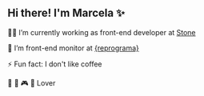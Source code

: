 ## Hi there! I'm Marcela :sparkles:

:woman_technologist: I’m currently working as front-end developer at [Stone](https://www.stone.com.br/)

:purple_heart: I’m front-end monitor at [{reprograma}](https://reprograma.com.br/)

:zap: Fun fact: I don't like coffee 

:art: :dog: :video_game: :chocolate_bar: Lover

